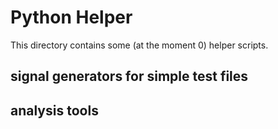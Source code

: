 # Python Helper

This directory contains some (at the moment 0) helper scripts. 

## signal generators for simple test files


## analysis tools

